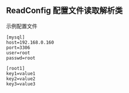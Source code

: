 ## ReadConfig 配置文件读取解析类
示例配置文件  
```
[mysql]
host=192.168.0.160
port=3306
user=root
passwd=root

[root1]
key1=value1
key2=value2
key3=value3
```
